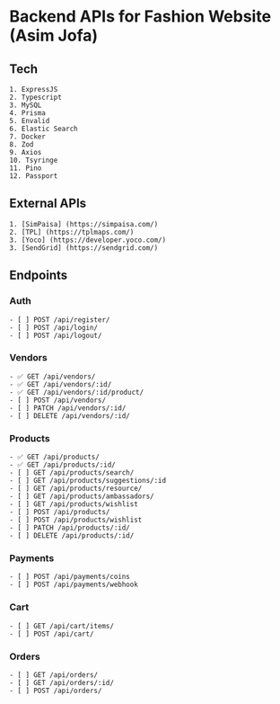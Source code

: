 
# Backend APIs for Fashion Website (Asim Jofa)

## Tech

    1. ExpressJS
    2. Typescript
    3. MySQL
    4. Prisma
    5. Envalid
    6. Elastic Search
    7. Docker
    8. Zod
    9. Axios
    10. Tsyringe
    11. Pino
    12. Passport

## External APIs

    1. [SimPaisa] (https://simpaisa.com/)
    2. [TPL] (https://tplmaps.com/)
    3. [Yoco] (https://developer.yoco.com/)
    3. [SendGrid] (https://sendgrid.com/)

## Endpoints

### Auth

    - [ ] POST /api/register/
    - [ ] POST /api/login/
    - [ ] POST /api/logout/

### Vendors

    - ✅ GET /api/vendors/
    - ✅ GET /api/vendors/:id/
    - ✅ GET /api/vendors/:id/product/
    - [ ] POST /api/vendors/
    - [ ] PATCH /api/vendors/:id/
    - [ ] DELETE /api/vendors/:id/

### Products

    - ✅ GET /api/products/
    - ✅ GET /api/products/:id/
    - [ ] GET /api/products/search/
    - [ ] GET /api/products/suggestions/:id
    - [ ] GET /api/products/resource/
    - [ ] GET /api/products/ambassadors/
    - [ ] GET /api/products/wishlist
    - [ ] POST /api/products/
    - [ ] POST /api/products/wishlist
    - [ ] PATCH /api/products/:id/
    - [ ] DELETE /api/products/:id/

### Payments

    - [ ] POST /api/payments/coins
    - [ ] POST /api/payments/webhook

### Cart

    - [ ] GET /api/cart/items/
    - [ ] POST /api/cart/

### Orders

    - [ ] GET /api/orders/
    - [ ] GET /api/orders/:id/
    - [ ] POST /api/orders/